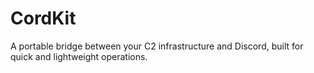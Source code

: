 # CordKit
 A portable bridge between your C2 infrastructure and Discord, built for quick and lightweight operations.
